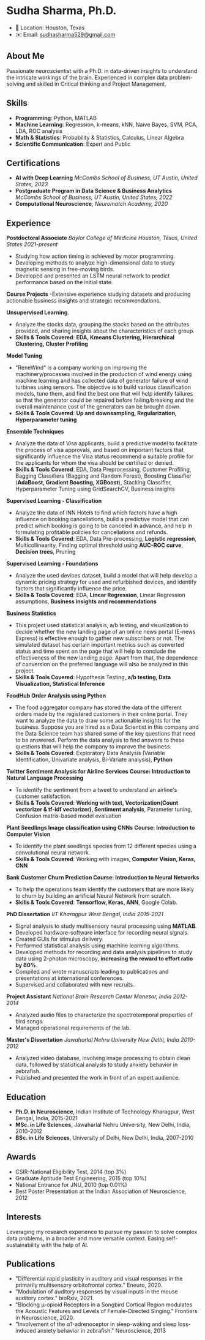 # Sudha Sharma, Ph.D.

- 📍 Location: Houston, Texas
- ✉️ Email: sudhasharma529@gmail.com

## About Me

Passionate neuroscientist with a Ph.D. in data-driven insights to understand the intricate workings of the brain. Experienced in complex data problem-solving and skilled in Critical thinking and Project Management. 

## Skills

- **Programming**: Python, MATLAB
- **Machine Learning**: Regression, k-means, kNN, Naive Bayes, SVM, PCA, LDA, ROC analysis
- **Math & Statistics**: Probability & Statistics, Calculus, Linear Algebra
- **Scientific Communication**: Expert and Public

## Certifications
- **AI with Deep Learning** *McCombs School of Business, UT Austin, United States, 2023*
- **Postgraduate Program in Data Science & Business Analytics**  *McCombs School of Business, UT Austin, United States, 2022*
- **Computational Neuroscience**, *Neuromatch Academy, 2020*
  
## Experience

**Postdoctoral Associate**  *Baylor College of Medicine*  *Houston, Texas, United States*  *2021-present*
- Studying how action timing is achieved by motor programming. 
- Developing methods to analyze high-dimensional data to study magnetic sensing in free-moving birds. 
- Developed and presented an LSTM neural network to predict performance based on the initial state.

**Course Projects**
 -Extensive experience studying datasets and producing actionable business insights and strategic recommendations. 

**Unsupervised Learning**.
- Analyze the stocks data, grouping the stocks based on the attributes provided, and sharing insights about the characteristics of each group.
- **Skills & Tools Covered**: **EDA, Kmeans Clustering, Hierarchical Clustering, Cluster Profiling**

**Model Tuning**
- "ReneWind" is a company working on improving the machinery/processes involved in the production of wind energy using machine learning and has collected data of generator failure of wind turbines using sensors. The objective is to build various classification models, tune them, and find the best one that will help identify failures so that the generator could be repaired before failing/breaking and the overall maintenance cost of the generators can be brought down.
- **Skills & Tools Covered**: **Up and downsampling, Regularization, Hyperparameter tuning**
  
**Ensemble Techniques**
- Analyze the data of Visa applicants, build a predictive model to facilitate the process of visa approvals, and based on important factors that significantly influence the Visa status recommend a suitable profile for the applicants for whom the visa should be certified or denied.
- **Skills & Tools Covered**: EDA, Data Preprocessing, Customer Profiling, Bagging Classifiers (Bagging and Random Forest), Boosting Classifier (**AdaBoost, Gradient Boosting, XGBoost**), Stacking Classifier, Hyperparameter Tuning using GridSearchCV, Business insights

**Supervised Learning - Classification**
- Analyze the data of INN Hotels to find which factors have a high influence on booking cancellations, build a predictive model that can predict which booking is going to be canceled in advance, and help in formulating profitable policies for cancellations and refunds.
- **Skills & Tools Covered**: EDA, Data Pre-processing, **Logistic regression**, Multicollinearity, Finding optimal threshold using **AUC-ROC curve**, **Decision trees**, Pruning

**Supervised Learning - Foundations**
- Analyze the used devices dataset, build a model that will help develop a dynamic pricing strategy for used and refurbished devices, and identify factors that significantly influence the price.
- **Skills & Tools Covered**: EDA, **Linear Regression**, Linear Regression assumptions, **Business insights and recommendations**

**Business Statistics**
- This project used statistical analysis, a/b testing, and visualization to decide whether the new landing page of an online news portal (E-news Express) is effective enough to gather new subscribers or not. The simulated dataset has certain important metrics such as converted status and time spent on the page that will help to conclude the effectiveness of the new landing page. Apart from that, the dependence of conversion on the preferred language will also be analyzed in this project.
- **Skills & Tools Covered**: Hypothesis Testing, **a/b testing, Data Visualization, Statistical Inference**

**FoodHub Order Analysis using Python**
- The food aggregator company has stored the data of the different orders made by the registered customers in their online portal. They want to analyze the data to draw some actionable insights for the business. Suppose you are hired as a Data Scientist in this company and the Data Science team has shared some of the key questions that need to be answered. Perform the data analysis to find answers to these questions that will help the company to improve the business.
- **Skills & Tools Covered**: Exploratory Data Analysis (Variable Identification, Univariate analysis, Bi-Variate analysis), **Python**

**Twitter Sentiment Analysis for Airline Services**
**Course: Introduction to Natural Language Processing**
- To identify the sentiment from a tweet to understand an airline's customer satisfaction.
- **Skills & Tools Covered**: **Working with text, Vectorization(Count vectorizer & tf-idf vectorizer), Sentiment analysis**, Parameter tuning, Confusion matrix-based model evaluation

**Plant Seedlings Image classification using CNNs**
**Course: Introduction to Computer Vision**
- To identify the plant seedlings species from 12 different species using a convolutional neural network.
- **Skills & Tools Covered**: Working with images, **Computer Vision, Keras, CNN**

**Bank Customer Churn Prediction
Course: Introduction to Neural Networks**
- To help the operations team identify the customers that are more likely to churn by building an artificial Neural Network from scratch.
- **Skills & Tools Covered**: **Tensorflow, Keras, ANN**, Google Colab.

 
**PhD Dissertation**  *IIT Kharagpur*  *West Bengal, India*  *2015-2021*

- Signal analysis to study multisensory neural processing using **MATLAB**.
- Developed hardware-software interface for recording neural signals.
- Created GUIs for stimulus delivery.
- Performed statistical analysis using machine learning algorithms.
- Developed methods for recording and data analysis pipelines to study data using 2-photon microscopy, **increasing the reward to effort ratio by 80%**.
- Compiled and wrote manuscripts leading to publications and presentations at international conferences.
- Supervised and collaborated with new recruits.

**Project Assistant**  *National Brain Research Center*  *Manesar, India*  *2012-2014*

- Analyzed audio files to characterize the spectrotemporal properties of bird songs.
- Managed operational requirements of the lab.

**Master's Dissertation**  *Jawaharlal Nehru University* *New Delhi, India*  *2010-2012*

- Analyzed video database, involving image processing to obtain clean data, followed by statistical analysis to study anxiety behavior in zebrafish.
- Published and presented the work in front of an expert audience.

## Education

- **Ph.D. in Neuroscience**, Indian Institute of Technology Kharagpur, West Bengal, India, 2015-2021
- **MSc. in Life Sciences**, Jawaharlal Nehru University, New Delhi, India, 2010-2012
- **BSc. in Life Sciences**, University of Delhi, New Delhi, India, 2007-2010

## Awards

- CSIR-National Eligibility Test, 2014 (top 3%)
- Graduate Aptitude Test Engineering, 2015 (top 10%)
- National Entrance for JNU, 2010 (top 0.01%)
- Best Poster Presentation at the Indian Association of Neuroscience, 2012

## Interests

Leveraging my research experience to pursue my passion to solve complex data problems, in a broader and more versatile context. Easing self-sustainability with the help of AI.

## Publications

- "Differential rapid plasticity in auditory and visual responses in the primarily multisensory orbitofrontal cortex." Eneuro, 2020.
- "Modulation of auditory responses by visual inputs in the mouse auditory cortex." bioRxiv, 2021.
- "Blocking µ-opioid Receptors in a Songbird Cortical Region modulates the Acoustic Features and Levels of Female-Directed Singing." Frontiers in Neuroscience, 2020.
- "Involvement of the α1-adrenoceptor in sleep-waking and sleep loss-induced anxiety behavior in zebrafish." Neuroscience, 2013
